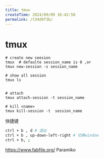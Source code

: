 ```yaml
---
title: tmux
createTime: 2024/09/09 16:42:58
permalink: /t34d9f3b/
---
```


# tmux

```
# create new seesion
tmux  # defaulte session_name is 0 ,or
tmux new-session -s session_name

# show all session
tmux ls


# attach
tmux attach-session -t session_name

# kill <name>
tmux kill-session -t  session_name
```


快捷键
```bash
ctrl + b , d # 退出
ctrl + b , up-down-left-right # 切换window
ctrl + b, ;

```


https://www.fabfile.org/
Paramiko 
